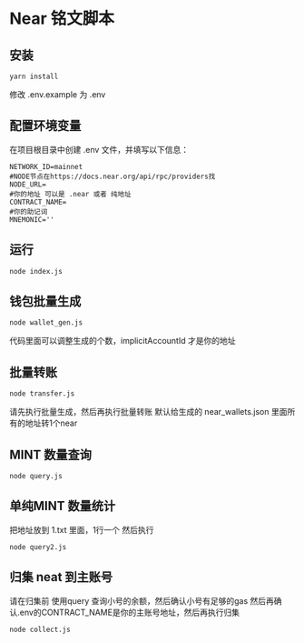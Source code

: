 # Near 铭文脚本

## 安装

```
yarn install
```
修改 .env.example 为 .env

## 配置环境变量
在项目根目录中创建 .env 文件，并填写以下信息：
```
NETWORK_ID=mainnet
#NODE节点在https://docs.near.org/api/rpc/providers找
NODE_URL=
#你的地址 可以是 .near 或者 纯地址
CONTRACT_NAME=
#你的助记词
MNEMONIC=''
```

## 运行
```
node index.js
```

## 钱包批量生成
```
node wallet_gen.js
```

代码里面可以调整生成的个数，implicitAccountId 才是你的地址

## 批量转账

```
node transfer.js
```
请先执行批量生成，然后再执行批量转账
默认给生成的 near_wallets.json 里面所有的地址转1个near


## MINT 数量查询
```
node query.js
```

## 单纯MINT 数量统计
把地址放到 1.txt 里面，1行一个 然后执行
```
node query2.js
```


## 归集 neat 到主账号
请在归集前 使用query 查询小号的余额，然后确认小号有足够的gas
然后再确认.env的CONTRACT_NAME是你的主账号地址，然后再执行归集
```
node collect.js
```